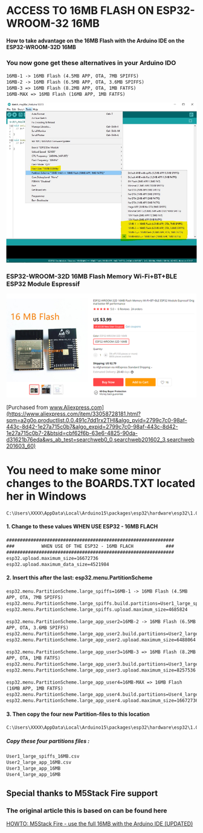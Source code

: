 # ACCESS TO 16MB FLASH ON ESP32-WROOM-32 16MB
#### How to take advantage on the 16MB Flash with the Arduino IDE on the ESP32-WROOM-32D 16MB
### You now gone get these alternatives in your Arduino IDO

    16MB-1 -> 16MB Flash (4.5MB APP, OTA, 7MB SPIFFS)
    16MB-2 -> 16MB Flash (6.5MB APP, OTA, 3.6MB SPIFFS)
    16MB-3 => 16MB Flash (8.2MB APP, OTA, 1MB FATFS)
    16MB-MAX => 16MB Flash (16MB APP, 1MB FATFS)
    

![alt text](https://github.com/Knottis/ESP32-WROOM-32D_16MB/blob/master/Arduino_IDE_16MB.png "Arduino IDE")



### ESP32-WROOM-32D 16MB Flash Memory Wi-Fi+BT+BLE ESP32 Module Espressif

![alt text](https://github.com/Knottis/ESP32-WROOM-32D_16MB/blob/master/ESP32-WROOM-32D-16MB.png "ESP32-WROOM-32D 16MB")

[Purchased from www.Aliexpress.com](https://www.aliexpress.com/item/33058728181.html?spm=a2g0o.productlist.0.0.491c7dd1rx2THI&algo_pvid=2799c7c0-98af-443c-8d42-1e27a715c0b7&algo_expid=2799c7c0-98af-443c-8d42-1e27a715c0b7-2&btsid=cbf62f6b-63e6-4825-90da-d31621b76eda&ws_ab_test=searchweb0_0,searchweb201602_3,searchweb201603_60)




# You need to make some minor changes to the BOARDS.TXT located her in Windows

    C:\Users\XXXX\AppData\Local\Arduino15\packages\esp32\hardware\esp32\1.0.6\boards.txt

#### 1. Change to these values WHEN USE ESP32 - 16MB FLACH

    ##############################################################
    ###          WHEN USE OF THE ESP32 - 16MB FLACH            ###
    ##############################################################
    esp32.upload.maximum_size=16672736
    esp32.upload.maximum_data_size=4521984
    


#### 2. Insert this after the last:   esp32.menu.PartitionScheme

    esp32.menu.PartitionScheme.large_spiffs=16MB-1 -> 16MB Flash (4.5MB APP, OTA, 7MB SPIFFS)
    esp32.menu.PartitionScheme.large_spiffs.build.partitions=User1_large_spiffs_16MB
    esp32.menu.PartitionScheme.large_spiffs.upload.maximum_size=4685824
    
    esp32.menu.PartitionScheme.large_app_user2=16MB-2 -> 16MB Flash (6.5MB APP, OTA, 3.6MB SPIFFS)
    esp32.menu.PartitionScheme.large_app_user2.build.partitions=User2_large_app_16MB
    esp32.menu.PartitionScheme.large_app_user2.upload.maximum_size=6488064
    
    esp32.menu.PartitionScheme.large_app_user3=16MB-3 => 16MB Flash (8.2MB APP, OTA, 1MB FATFS)
    esp32.menu.PartitionScheme.large_app_user3.build.partitions=User3_large_app_16MB
    esp32.menu.PartitionScheme.large_app_user3.upload.maximum_size=8257536
    
    esp32.menu.PartitionScheme.large_app_user4=16MB-MAX => 16MB Flash (16MB APP, 1MB FATFS)
    esp32.menu.PartitionScheme.large_app_user4.build.partitions=User4_large_app_16MB
    esp32.menu.PartitionScheme.large_app_user4.upload.maximum_size=16672736
    

#### 3. Then copy the four new Partition-files to this location

    C:\Users\XXXX\AppData\Local\Arduino15\packages\esp32\hardware\esp32\1.0.6\tools\partitions
   
#####  Copy these four partitions files :
 
    User1_large_spiffs_16MB.csv
    User2_large_app_16MB.csv
    User3_large_app_16MB
    User4_large_app_16MB


## Special thanks to M5Stack Fire support 
### The original article this is based on can be found here
[HOWTO: M5Stack Fire - use the full 16MB with the Arduino IDE (UPDATED)](http://forum.m5stack.com/topic/364/howto-m5stack-fire-use-the-full-16mb-with-the-arduino-ide-updated)
